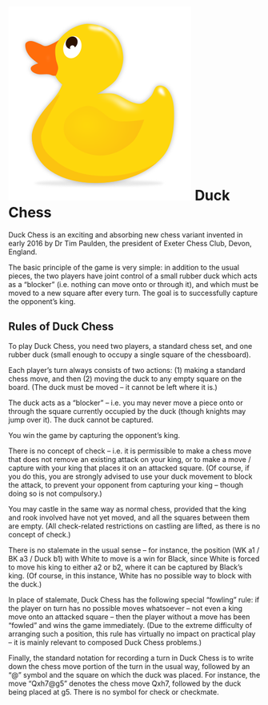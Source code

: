 # ![Duck Chess](https://github.com/gbtami/pychess-variants/blob/master/static/images/pieces/duck.svg) Duck Chess

Duck Chess is an exciting and absorbing new chess variant invented in early 2016 by Dr Tim Paulden, the president of Exeter Chess Club, Devon, England.

The basic principle of the game is very simple: in addition to the usual pieces, the two players have joint control of a small rubber duck which acts as a “blocker” (i.e. nothing can move onto or through it), and which must be moved to a new square after every turn. The goal is to successfully capture the opponent’s king.

## Rules of Duck Chess

To play Duck Chess, you need two players, a standard chess set, and one rubber duck (small enough to occupy a single square of the chessboard).

Each player’s turn always consists of two actions: (1) making a standard chess move, and then  (2) moving the duck to any empty square on the board. (The duck must be moved – it cannot be left where it is.)

The duck acts as a “blocker” – i.e. you may never move a piece onto or through the square currently occupied by the duck (though knights may jump over it). The duck cannot be captured.

You win the game by capturing the opponent’s king.

There is no concept of check – i.e. it is permissible to make a chess move that does not remove an existing attack on your king, or to make a move / capture with your king that places it on an attacked square. (Of course, if you do this, you are strongly advised to use your duck movement to block the attack, to prevent your opponent from capturing your king – though doing so is not compulsory.)

You may castle in the same way as normal chess, provided that the king and rook involved have not yet moved, and all the squares between them are empty. (All check-related restrictions on castling are lifted, as there is no concept of check.)

There is no stalemate in the usual sense – for instance, the position (WK a1 / BK a3 / Duck b1) with White to move is a win for Black, since White is forced to move his king to either a2 or b2, where it can be captured by Black’s king. (Of course, in this instance, White has no possible way to block with the duck.)

In place of stalemate, Duck Chess has the following special “fowling” rule: if the player on turn has no possible moves whatsoever – not even a king move onto an attacked square – then the player without a move has been “fowled” and wins the game immediately. (Due to the extreme difficulty of arranging such a position, this rule has virtually no impact on practical play – it is mainly relevant to composed Duck Chess problems.)

Finally, the standard notation for recording a turn in Duck Chess is to write down the chess move portion of the turn in the usual way, followed by an “@” symbol and the square on which the duck was placed. For instance, the move “Qxh7@g5” denotes the chess move Qxh7, followed by the duck being placed at g5. There is no symbol for check or checkmate.


